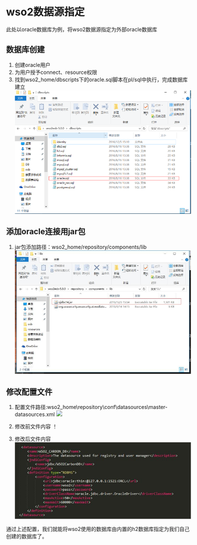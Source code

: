 # wso2数据源指定
此处以oracle数据库为例，将wso2数据源指定为外部oracle数据库
## 数据库创建
1. 创建oracle用户
2. 为用户授予connect、resource权限
3. 找到wso2_home/dbscripts下的oracle.sql脚本在pl/sql中执行，完成数据库建立
![](./resources/建库脚本路径.jpg)

## 添加oracle连接用jar包
1. jar包添加路径：wso2_home/repository/components/lib
![](./resources/jar包存放路径.jpg)

## 修改配置文件
1. 配置文件路径:wso2_home\repository\conf\datasources\master-datasources.xml
![](./resources/数据库配置文件路径.jpg)

2. 修改前文件内容
！[](./resources/修改前文件.jpg)

3. 修改后文件内容
![](./resources/修改后文件.jpg) 

通过上述配置，我们就能将wso2使用的数据库由内置的h2数据库指定为我们自己创建的数据库了。

